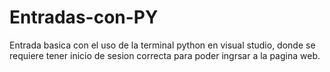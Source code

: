 # Entradas-con-PY
Entrada basica con el uso de la terminal python en visual studio, donde se requiere tener inicio de sesion correcta para poder ingrsar a la pagina web.
